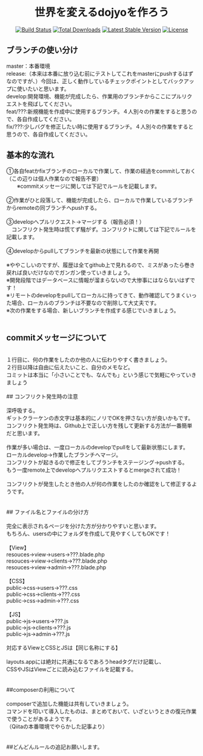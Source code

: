 <h1 align="center">世界を変えるdojyoを作ろう</h1>

<p align="center">
<a href="https://travis-ci.org/laravel/framework"><img src="https://travis-ci.org/laravel/framework.svg" alt="Build Status"></a>
<a href="https://packagist.org/packages/laravel/framework"><img src="https://poser.pugx.org/laravel/framework/d/total.svg" alt="Total Downloads"></a>
<a href="https://packagist.org/packages/laravel/framework"><img src="https://poser.pugx.org/laravel/framework/v/stable.svg" alt="Latest Stable Version"></a>
<a href="https://packagist.org/packages/laravel/framework"><img src="https://poser.pugx.org/laravel/framework/license.svg" alt="License"></a>
</p>

## ブランチの使い分け

master：本番環境<br>
release:（本来は本番に放り込む前にテストしてこれをmasterにpushするはずなのですが、）今回は、正しく動作しているチェックポイントとしてバックアップに使いたいと思います。<br>
develop:開発環境、機能が完成したら、作業用のブランチからここにプルリクエストを飛ばしてください。<br>
feat/???:新規機能を作成中に使用するブランチ。４人別々の作業をすると思うので、各自作成してください。<br>
fix/???:少しバグを修正したい時に使用するブランチ。４人別々の作業をすると思うので、各自作成してください。<br>

## 基本的な流れ

①各自featかfixブランチのローカルで作業して、作業の経過をcommitしておく（この辺りは個人作業なので報告不要）<br>
　　※commitメッセージに関しては下記でルールを記載します。<br>
<br>
②作業がひと段落して、機能が完成したら、ローカルで作業しているブランチからremoteの同ブランチへpushする。<br>
<br>
③developへプルリクエスト→マージする（報告必須！）<br>
　コンフリクト発生時は慌てず騒がず。コンフリクトに関しては下記でルールを記載します。<br>
 <br>
④developからpullしてブランチを最新の状態にして作業を再開<br>
<br>
※ややこしいのですが、履歴は全てgithub上で見れるので、ミスがあったら巻き戻れば良いだけなのでガンガン使っていきましょう。<br>
※開発段階ではデータベースに情報が溜まらないので大惨事にはならないはずです！<br>
※リモートのdevelopをpullしてローカルに持ってきて、動作確認してうまくいった場合、ローカルのブランチは不要なので削除して大丈夫です。<br>
※次の作業をする場合、新しいブランチを作成する感じでいきましょう。<br>
<br>
## commitメッセージについて<br>
<br>
１行目に、何の作業をしたのか他の人に伝わりやすく書きましょう。<br>
２行目以降は自由に伝えたいこと、自分のメモなど。<br>
コミットは本当に「小さいことでも、なんでも」という感じで気軽にやっていきましょう<br>
<br>
## コンフリクト発生時の注意<br>
<br>
深呼吸する。<br>
ギットクラーケンの赤文字は基本的にノリでOKを押さない方が良いかもです。<br>
コンフリクト発生時は、Github上で正しい方を残して更新する方法が一番簡単だと思います。<br>
<br>
作業が多い場合は、一度ローカルのdevelopでpullをして最新状態にします。<br>
ローカルdevelop→作業したブランチへマージ。<br>
コンフリクトが起きるので修正をしてブランチをステージング→pushする。<br>
もう一度remote上でdevelopへプルリクエストするとmergeされて成功！<br>
<br>
コンフリクトが発生したとき他の人が何の作業をしたのか確認をして修正するようです。<br>
<br>
<br>
## ファイル名とファイルの分け方<br>
<br>
完全に表示されるページを分けた方が分かりやすいと思います。<br>
もちろん、usersの中にフォルダを作成して見やすくしてもOKです！<br>
<br>
【View】<br>
resouces→view→users→???.blade.php<br>
resouces→view→clients→???.blade.php<br>
resouces→view→admin→???.blade.php<br>
<br>
【CSS】<br>
public→css→users→???.css<br>
public→css→clients→???.css<br>
public→css→admin→???.css<br>
<br>
【JS】<br>
public→js→users→???.js<br>
public→js→clients→???.js<br>
public→js→admin→???.js<br>
<br>
対応するViewとCSSとJSは【同じ名称にする】<br>
<br>
layouts.appには絶対に共通になるであろうheadタグだけ記載し、<br>
CSSやJSはViewごとに読み込むファイルを記載する。<br>
<br>
<br>
##composerの利用について<br>
<br>
composerで追加した機能は共有していきましょう。<br>
コマンドを叩いて導入したものは、まとめておいて、いざというときの復元作業で使うことがあるようです。<br>
（Qiitaの本番環境でやらかした記事より）<br>
<br>
<br>
##どんどんルールの追記お願いします。<br>
